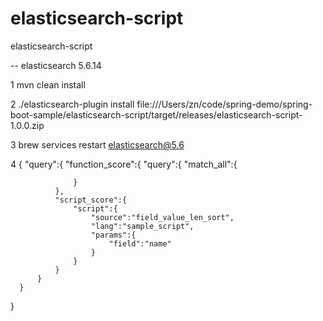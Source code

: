 # elasticsearch-script
elasticsearch-script

-- elasticsearch 5.6.14


1 mvn clean install

2 ./elasticsearch-plugin install file:///Users/zn/code/spring-demo/spring-boot-sample/elasticsearch-script/target/releases/elasticsearch-script-1.0.0.zip

3 brew services restart elasticsearch@5.6

4
{
      "query":{
          "function_score":{
              "query":{
                  "match_all":{

                  }
              },
              "script_score":{
                  "script":{
                      "source":"field_value_len_sort",
                      "lang":"sample_script",
                      "params":{
                          "field":"name"
                      }
                  }
              }
          }
      }
 }